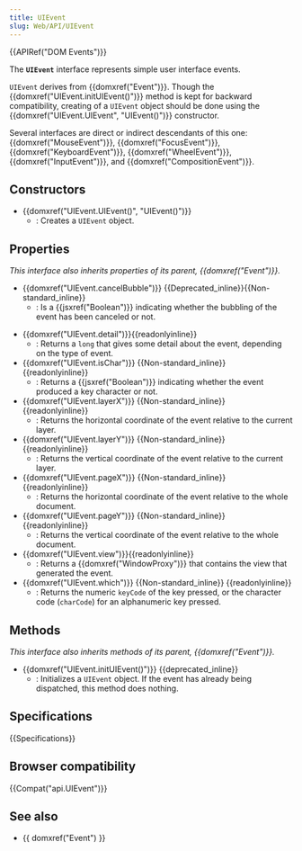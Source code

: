 ```yaml
---
title: UIEvent
slug: Web/API/UIEvent
---
```


{{APIRef("DOM Events")}}

The **`UIEvent`** interface represents simple user interface events.

`UIEvent` derives from {{domxref("Event")}}. Though the {{domxref("UIEvent.initUIEvent()")}} method is kept for backward compatibility, creating of a `UIEvent` object should be done using the {{domxref("UIEvent.UIEvent", "UIEvent()")}} constructor.

Several interfaces are direct or indirect descendants of this one: {{domxref("MouseEvent")}}, {{domxref("FocusEvent")}}, {{domxref("KeyboardEvent")}}, {{domxref("WheelEvent")}}, {{domxref("InputEvent")}}, and {{domxref("CompositionEvent")}}.

## Constructors

- {{domxref("UIEvent.UIEvent()", "UIEvent()")}}
  - : Creates a `UIEvent` object.

## Properties

_This interface also inherits properties of its parent, {{domxref("Event")}}._

- {{domxref("UIEvent.cancelBubble")}} {{Deprecated_inline}}{{Non-standard_inline}}
  - : Is a {{jsxref("Boolean")}} indicating whether the bubbling of the event has been canceled or not.

<!---->

- {{domxref("UIEvent.detail")}}{{readonlyinline}}
  - : Returns a `long` that gives some detail about the event, depending on the type of event.
- {{domxref("UIEvent.isChar")}} {{Non-standard_inline}} {{readonlyinline}}
  - : Returns a {{jsxref("Boolean")}} indicating whether the event produced a key character or not.
- {{domxref("UIEvent.layerX")}} {{Non-standard_inline}} {{readonlyinline}}
  - : Returns the horizontal coordinate of the event relative to the current layer.
- {{domxref("UIEvent.layerY")}} {{Non-standard_inline}} {{readonlyinline}}
  - : Returns the vertical coordinate of the event relative to the current layer.
- {{domxref("UIEvent.pageX")}} {{Non-standard_inline}} {{readonlyinline}}
  - : Returns the horizontal coordinate of the event relative to the whole document.
- {{domxref("UIEvent.pageY")}} {{Non-standard_inline}} {{readonlyinline}}
  - : Returns the vertical coordinate of the event relative to the whole document.
- {{domxref("UIEvent.view")}}{{readonlyinline}}
  - : Returns a {{domxref("WindowProxy")}} that contains the view that generated the event.
- {{domxref("UIEvent.which")}} {{Non-standard_inline}} {{readonlyinline}}
  - : Returns the numeric `keyCode` of the key pressed, or the character code (`charCode`) for an alphanumeric key pressed.

## Methods

_This interface also inherits methods of its parent, {{domxref("Event")}}._

- {{domxref("UIEvent.initUIEvent()")}} {{deprecated_inline}}
  - : Initializes a `UIEvent` object. If the event has already being dispatched, this method does nothing.

## Specifications

{{Specifications}}

## Browser compatibility

{{Compat("api.UIEvent")}}

## See also

- {{ domxref("Event") }}

